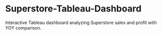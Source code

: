 # Superstore-Tableau-Dashboard
Interactive Tableau dashboard analyzing Superstore sales and profit with YOY comparison.
